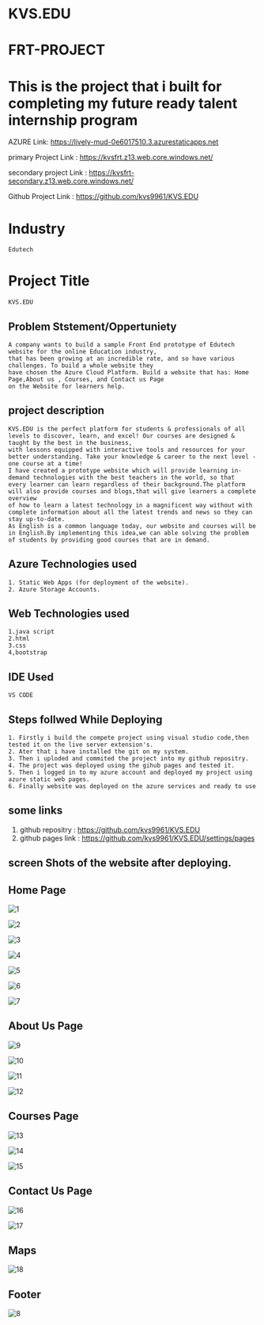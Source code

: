# KVS.EDU
# FRT-PROJECT
# This is the project that i built for completing my future ready talent internship program

AZURE Link: https://lively-mud-0e6017510.3.azurestaticapps.net

primary Project Link :  https://kvsfrt.z13.web.core.windows.net/

secondary project Link : https://kvsfrt-secondary.z13.web.core.windows.net/

Github Project Link :  https://github.com/kvs9961/KVS.EDU


# Industry
    Edutech

# Project Title
    KVS.EDU
## Problem Ststement/Oppertuniety
    A company wants to build a sample Front End prototype of Edutech website for the online Education industry,
    that has been growing at an incredible rate, and so have various challenges. To build a whole website they 
    have chosen the Azure Cloud Platform. Build a website that has: Home Page,About us , Courses, and Contact us Page 
    on the Website for learners help.


## project description
    KVS.EDU is the perfect platform for students & professionals of all levels to discover, learn, and excel! Our courses are designed & taught by the best in the business,
    with lessons equipped with interactive tools and resources for your better understanding. Take your knowledge & career to the next level - one course at a time!
    I have created a prototype website which will provide learning in-demand technologies with the best teachers in the world, so that       
    every learner can learn regardless of their background.The platform will also provide courses and blogs,that will give learners a complete overview 
    of how to learn a latest technology in a magnificent way without with complete information about all the latest trends and news so they can stay up-to-date. 
    As English is a common language today, our website and courses will be in English.By implementing this idea,we can able solving the problem of students by providing good courses that are in demand.

## Azure Technologies used 

    1. Static Web Apps (for deployment of the website).
    2. Azure Storage Accounts.
## Web Technologies used 
    1.java script
    2.html
    3.css
    4,bootstrap
## IDE Used
    VS CODE
    
## Steps follwed While Deploying
    1. Firstly i build the compete project using visual studio code,then tested it on the live server extension's.
    2. Ater that i have installed the git on my system.
    3. Then i uploded and commited the project into my github repositry.
    4. The project was deployed using the gihub pages and tested it.
    5. Then i logged in to my azure account and deployed my project using azure static web pages.
    6. Finally website was deployed on the azure services and ready to use
  
## some links
  1. github repositry : https://github.com/kvs9961/KVS.EDU
  2. github pages link : https://github.com/kvs9961/KVS.EDU/settings/pages
  
## screen Shots of the website after deploying.

   ## Home Page
![1](https://github.com/kvs9961/KVS.EDU/assets/126387058/d4397d43-a606-4315-a9a6-3958cc6478d4)

![2](https://github.com/kvs9961/KVS.EDU/assets/126387058/5d6619ad-afe6-4ea9-8050-14d4aab30f3c)

![3](https://github.com/kvs9961/KVS.EDU/assets/126387058/29a1b31f-10b9-4e9e-a7f8-fd94153cdb00)

![4](https://github.com/kvs9961/KVS.EDU/assets/126387058/a1ceceb3-0f12-4e24-a789-6b85c08146e9)

![5](https://github.com/kvs9961/KVS.EDU/assets/126387058/d6094466-3d78-4de9-bdf5-60360483bbbb)

![6](https://github.com/kvs9961/KVS.EDU/assets/126387058/8806efda-fb49-45bf-a55f-f0b12adf30b9)

![7](https://github.com/kvs9961/KVS.EDU/assets/126387058/abb15a89-e606-44d4-a230-7fe20e2d91ca)

   ## About Us Page
![9](https://github.com/kvs9961/KVS.EDU/assets/126387058/f8d43d1f-c520-40aa-b735-5697847bf3c8)

![10](https://github.com/kvs9961/KVS.EDU/assets/126387058/9c01c108-e2fd-4565-8ce4-b53a86c84b6d)

![11](https://github.com/kvs9961/KVS.EDU/assets/126387058/0740765d-7b1d-4970-b6b1-79e3e360d18d)

![12](https://github.com/kvs9961/KVS.EDU/assets/126387058/02a703fc-77ee-4e6f-ae48-4f7a1af44720)

   ## Courses Page
![13](https://github.com/kvs9961/KVS.EDU/assets/126387058/5503b014-2758-49bf-81e5-aa6f8ff76514)

![14](https://github.com/kvs9961/KVS.EDU/assets/126387058/21a2df3e-4982-428c-b328-a5e512f1609c)

![15](https://github.com/kvs9961/KVS.EDU/assets/126387058/095157c5-2bc1-48f5-acfc-6ab5a945257f)

   ## Contact Us Page
![16](https://github.com/kvs9961/KVS.EDU/assets/126387058/29e8dc23-3232-48b5-8679-2bdc69809c4b)

![17](https://github.com/kvs9961/KVS.EDU/assets/126387058/242ffc29-e817-4553-ae36-5749b38b5039)

   ## Maps
![18](https://github.com/kvs9961/KVS.EDU/assets/126387058/09fa681b-18c7-461a-9fff-af72ef1e30d9)

   ## Footer
![8](https://github.com/kvs9961/KVS.EDU/assets/126387058/b99e5e6a-c1aa-4d65-8b9e-cf1bb479c718)





